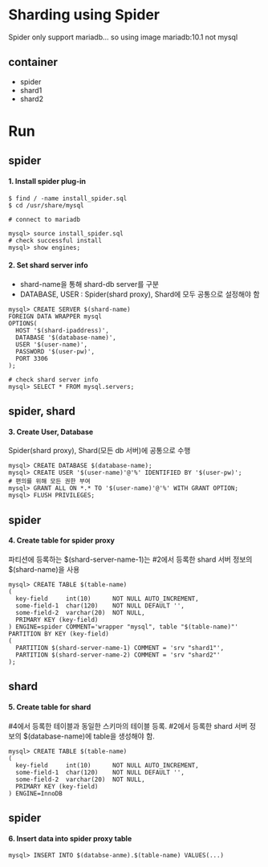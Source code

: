 # Sharding using Spider
Spider only support mariadb... so using image mariadb:10.1 not mysql

## container
- spider
- shard1
- shard2

# Run
## spider
#### 1. Install spider plug-in
```
$ find / -name install_spider.sql
$ cd /usr/share/mysql

# connect to mariadb 

mysql> source install_spider.sql
# check successful install
mysql> show engines;
```

#### 2. Set shard server info
- shard-name을 통해 shard-db server를 구분
- DATABASE, USER : Spider(shard proxy), Shard에 모두 공통으로 설정해야 함
```
mysql> CREATE SERVER $(shard-name)
FOREIGN DATA WRAPPER mysql
OPTIONS(
  HOST '$(shard-ipaddress)',
  DATABASE '$(database-name)',
  USER '$(user-name)',
  PASSWORD '$(user-pw)',
  PORT 3306
);
```
```
# check shard server info
mysql> SELECT * FROM mysql.servers;
```

## spider, shard
#### 3. Create User, Database
Spider(shard proxy), Shard(모든 db 서버)에 공통으로 수행
```
mysql> CREATE DATABASE $(database-name);
mysql> CREATE USER '$(user-name)'@'%' IDENTIFIED BY '$(user-pw)';
# 편의를 위해 모든 권한 부여
mysql> GRANT ALL ON *.* TO '$(user-name)'@'%' WITH GRANT OPTION;
mysql> FLUSH PRIVILEGES;
```

## spider
#### 4. Create table for spider proxy
파티션에 등록하는 $(shard-server-name-1)는 #2에서 등록한 shard 서버 정보의 $(shard-name)을 사용
```
mysql> CREATE TABLE $(table-name)
(
  key-field     int(10)      NOT NULL AUTO_INCREMENT,
  some-field-1  char(120)    NOT NULL DEFAULT '',
  some-field-2  varchar(20)  NOT NULL,
  PRIMARY KEY (key-field)
) ENGINE=spider COMMENT='wrapper "mysql", table "$(table-name)"'
PARTITION BY KEY (key-field)
(
  PARTITION $(shard-server-name-1) COMMENT = 'srv "shard1"',
  PARTITION $(shard-server-name-2) COMMENT = 'srv "shard2"'
);
```

## shard
#### 5. Create table for shard
#4에서 등록한 테이블과 동일한 스키마의 테이블 등록. #2에서 등록한 shard 서버 정보의 $(database-name)에 table을 생성해야 함.
```
mysql> CREATE TABLE $(table-name)
(
  key-field     int(10)      NOT NULL AUTO_INCREMENT,
  some-field-1  char(120)    NOT NULL DEFAULT '',
  some-field-2  varchar(20)  NOT NULL,
  PRIMARY KEY (key-field)
) ENGINE=InnoDB
```

## spider
#### 6. Insert data into spider proxy table
```
mysql> INSERT INTO $(databse-anme).$(table-name) VALUES(...)
```